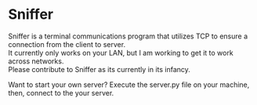 # Sniffer
Sniffer is a terminal communications program that utilizes TCP to ensure a connection from the client to server.<br />
It currently only works on your LAN, but I am working to get it to work across networks.<br />
Please contribute to Sniffer as its currently in its infancy.<br />

Want to start your own server? Execute the server.py file on your machine, then, connect to the your server.
